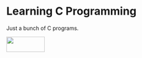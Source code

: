 # Learning C Programming

Just a bunch of C programs. 

<a href="https://replit.com/@stroyoes/learningcprogramming?v=1" target="_blank">
  <img src="https://img.shields.io/badge/Replit-DD1200?style=for-the-badge&logo=Replit&logoColor=white" width="100" height="40">
</a>
